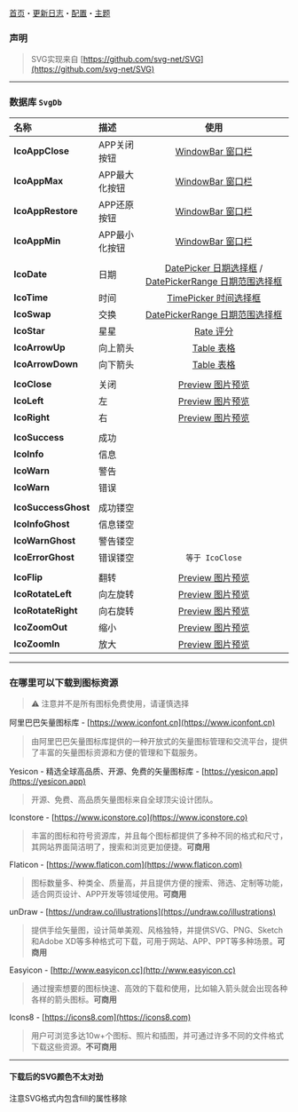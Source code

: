 [首页](Home.md)・[更新日志](UpdateLog.md)・[配置](Config.md)・[主题](Theme.md)

### 声明

> SVG实现来自 [https://github.com/svg-net/SVG](https://github.com/svg-net/SVG)

---

### 数据库 `SvgDb`

名称 | 描述 | 使用 |
:--|:--|:--:|
**IcoAppClose** | APP关闭按钮 | [WindowBar 窗口栏](Control/WindowBar) |
**IcoAppMax** | APP最大化按钮 | [WindowBar 窗口栏](Control/WindowBar) |
**IcoAppRestore** | APP还原按钮 | [WindowBar 窗口栏](Control/WindowBar) |
**IcoAppMin** | APP最小化按钮 | [WindowBar 窗口栏](Control/WindowBar) |
|||
**IcoDate** | 日期 | [DatePicker 日期选择框](Control/DatePicker) / [DatePickerRange 日期范围选择框](Control/DatePicker#datepickerrange) |
**IcoTime** | 时间 | [TimePicker 时间选择框](Control/TimePicker) |
**IcoSwap** | 交换 | [DatePickerRange 日期范围选择框](Control/DatePicker#datepickerrange) |
**IcoStar** | 星星 | [Rate 评分](Control/Rate) |
**IcoArrowUp** | 向上箭头 | [Table 表格](Control/Table) |
**IcoArrowDown** | 向下箭头 | [Table 表格](Control/Table) |
|||
**IcoClose** | 关闭 | [Preview 图片预览](Control/Preview) |
**IcoLeft** | 左 | [Preview 图片预览](Control/Preview) |
**IcoRight** | 右 | [Preview 图片预览](Control/Preview) |
|||
**IcoSuccess** | 成功 |  |
**IcoInfo** | 信息 |  |
**IcoWarn** | 警告 |  |
**IcoWarn** | 错误 |  |
|||
**IcoSuccessGhost** | 成功镂空 |  |
**IcoInfoGhost** | 信息镂空 |  |
**IcoWarnGhost** | 警告镂空 |  |
**IcoErrorGhost** | 错误镂空 | `等于 IcoClose` |
|||
**IcoFlip** | 翻转 | [Preview 图片预览](Control/Preview) |
**IcoRotateLeft** | 向左旋转 | [Preview 图片预览](Control/Preview) |
**IcoRotateRight** | 向右旋转 | [Preview 图片预览](Control/Preview) |
**IcoZoomOut** | 缩小 | [Preview 图片预览](Control/Preview) |
**IcoZoomIn** | 放大 | [Preview 图片预览](Control/Preview) |

---

### 在哪里可以下载到图标资源

> ⚠ 注意并不是所有图标免费使用，请谨慎选择

阿里巴巴矢量图标库 - [https://www.iconfont.cn](https://www.iconfont.cn)
> 由阿里巴巴矢量图标库提供的一种开放式的矢量图标管理和交流平台，提供了丰富的矢量图标资源和方便的管理和下载服务。

Yesicon - 精选全球高品质、开源、免费的矢量图标库 - [https://yesicon.app](https://yesicon.app)
> 开源、免费、高品质矢量图标来自全球顶尖设计团队。

Iconstore - [https://www.iconstore.co](https://www.iconstore.co)
> 丰富的图标和符号资源库，并且每个图标都提供了多种不同的格式和尺寸，其网站界面简洁明了，搜索和浏览更加便捷。**可商用**

Flaticon - [https://www.flaticon.com](https://www.flaticon.com)
> 图标数量多、种类全、质量高，并且提供方便的搜索、筛选、定制等功能，适合网页设计、APP开发等领域使用。**可商用**

unDraw - [https://undraw.co/illustrations](https://undraw.co/illustrations)
> 提供手绘矢量图，设计简单美观、风格独特，并提供SVG、PNG、Sketch和Adobe XD等多种格式可下载，可用于网站、APP、PPT等多种场景。**可商用**

Easyicon - [http://www.easyicon.cc](http://www.easyicon.cc)
> 通过搜索想要的图标快速、高效的下载和使用，比如输入箭头就会出现各种各样的箭头图标。**可商用**

Icons8 - [https://icons8.com](https://icons8.com)
> 用户可浏览多达10w+个图标、照片和插图，并可通过许多不同的文件格式下载这些资源。**不可商用**

---

#### 下载后的SVG颜色不太对劲

注意SVG格式内包含fill的属性移除